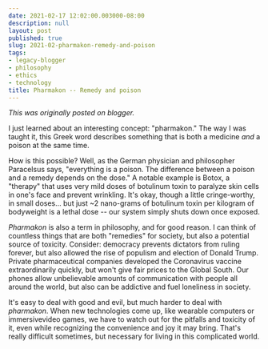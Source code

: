 ```yaml
---
date: 2021-02-17 12:02:00.003000-08:00
description: null
layout: post
published: true
slug: 2021-02-pharmakon-remedy-and-poison
tags:
- legacy-blogger
- philosophy
- ethics
- technology
title: Pharmakon -- Remedy and poison
---
```



*This was originally posted on blogger.*

I just learned about an interesting concept: "pharmakon." The way I was taught it, this Greek word describes something that is both a medicine *and* a poison at the same time.

How is this possible? Well, as the German physician and philosopher Paracelsus says, "everything is a poison. The difference between a poison and a remedy depends on the dose." A notable example is Botox, a "therapy" that uses very mild doses of botulinum toxin to paralyze skin cells in one's face and prevent wrinkling. It's okay, though a little cringe-worthy, in small doses... but just ~2 nano-grams of botulinum toxin per kilogram of bodyweight is a lethal dose -- our system simply shuts down once exposed.

*Pharmakon* is also a term in philosophy, and for good reason. I can think of countless things that are both "remedies" for society, but also a potential source of toxicity. Consider: democracy prevents dictators from ruling forever, but also allowed the rise of populism and election of Donald Trump. Private pharmaceutical companies developed the Coronavirus vaccine extraordinarily quickly, but won't give fair prices to the Global South. Our phones allow unbelievable amounts of communication with people all around the world, but also can be addictive and fuel loneliness in society.

It's easy to deal with good and evil, but much harder to deal with *pharmakon*. When new technologies come up, like wearable computers or immersivevideo games, we have to watch out for the pitfalls and toxicity of it, even while recognizing the convenience and joy it may bring. That's really difficult sometimes, but necessary for living in this complicated world.  


